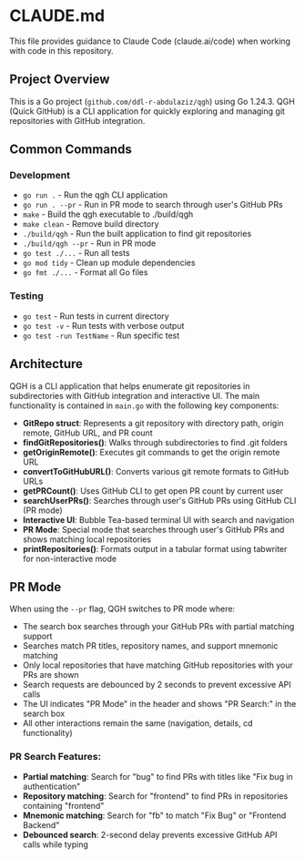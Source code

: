 # CLAUDE.md

This file provides guidance to Claude Code (claude.ai/code) when working with code in this repository.

## Project Overview

This is a Go project (`github.com/ddl-r-abdulaziz/qgh`) using Go 1.24.3. QGH (Quick GitHub) is a CLI application for quickly exploring and managing git repositories with GitHub integration.

## Common Commands

### Development
- `go run .` - Run the qgh CLI application
- `go run . --pr` - Run in PR mode to search through user's GitHub PRs
- `make` - Build the qgh executable to ./build/qgh
- `make clean` - Remove build directory
- `./build/qgh` - Run the built application to find git repositories
- `./build/qgh --pr` - Run in PR mode
- `go test ./...` - Run all tests
- `go mod tidy` - Clean up module dependencies
- `go fmt ./...` - Format all Go files

### Testing
- `go test` - Run tests in current directory
- `go test -v` - Run tests with verbose output
- `go test -run TestName` - Run specific test

## Architecture

QGH is a CLI application that helps enumerate git repositories in subdirectories with GitHub integration and interactive UI. The main functionality is contained in `main.go` with the following key components:

- **GitRepo struct**: Represents a git repository with directory path, origin remote, GitHub URL, and PR count
- **findGitRepositories()**: Walks through subdirectories to find .git folders
- **getOriginRemote()**: Executes git commands to get the origin remote URL
- **convertToGitHubURL()**: Converts various git remote formats to GitHub URLs
- **getPRCount()**: Uses GitHub CLI to get open PR count by current user
- **searchUserPRs()**: Searches through user's GitHub PRs using GitHub CLI (PR mode)
- **Interactive UI**: Bubble Tea-based terminal UI with search and navigation
- **PR Mode**: Special mode that searches through user's GitHub PRs and shows matching local repositories
- **printRepositories()**: Formats output in a tabular format using tabwriter for non-interactive mode

## PR Mode

When using the `--pr` flag, QGH switches to PR mode where:
- The search box searches through your GitHub PRs with partial matching support
- Searches match PR titles, repository names, and support mnemonic matching
- Only local repositories that have matching GitHub repositories with your PRs are shown
- Search requests are debounced by 2 seconds to prevent excessive API calls
- The UI indicates "PR Mode" in the header and shows "PR Search:" in the search box
- All other interactions remain the same (navigation, details, cd functionality)

### PR Search Features:
- **Partial matching**: Search for "bug" to find PRs with titles like "Fix bug in authentication"
- **Repository matching**: Search for "frontend" to find PRs in repositories containing "frontend"
- **Mnemonic matching**: Search for "fb" to match "Fix Bug" or "Frontend Backend"
- **Debounced search**: 2-second delay prevents excessive GitHub API calls while typing